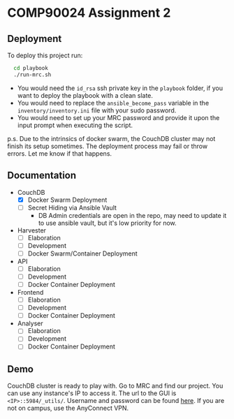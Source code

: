 
# COMP90024 Assignment 2



## Deployment

To deploy this project run:

```bash
  cd playbook
  ./run-mrc.sh
```

- You would need the `id_rsa` ssh private key in the `playbook` folder, if you want to deploy the playbook with a clean slate. 
- You would need to replace the `ansible_become_pass` variable in the `inventory/inventory.ini` file with your sudo password. 
- You would need to set up your MRC password and provide it upon the input prompt when executing the script.

p.s. Due to the intrinsics of docker swarm, the CouchDB cluster may not finish its setup sometimes. The deployment process may fail or throw errors. Let me know if that happens. 

## Documentation

- CouchDB
    - [x] Docker Swarm Deployment
    - [ ] Secret Hiding via Ansible Vault
        - DB Admin credentials are open in the repo, may need to update it to use ansible vault, but it's low priority for now.
- Harvester
    - [ ] Elaboration
    - [ ] Development
    - [ ] Docker Swarm/Container Deployment
- API
    - [ ] Elaboration
    - [ ] Development
    - [ ] Docker Container Deployment
- Frontend
    - [ ] Elaboration
    - [ ] Development
    - [ ] Docker Container Deployment
- Analyser
    - [ ] Elaboration
    - [ ] Development
    - [ ] Docker Container Deployment
    
## Demo
CouchDB cluster is ready to play with. Go to MRC and find our project. You can use any instance's IP to access it. The url to the GUI is `<IP>::5984/_utils/`. Username and password can be found [here](/playbook/variables/couchdb-vars.yaml#L6-L7).
If you are not on campus, use the AnyConnect VPN.
